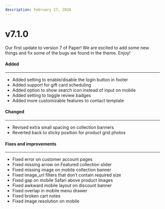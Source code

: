 ```yaml
---
description: February 27, 2024
---
```


# v7.1.0

Our first update to version 7 of Paper! We are excited to add some new things and fix some of the bugs we found in the theme. Enjoy!

#### **Added**

***

* Added setting to enable/disable the login button in footer
* Added support for gift card scheduling
* Added option to show search icon instead of input on mobile
* Added setting to toggle review badges
* Added more customizable features to contact template

#### **Changed**

***

* Revised extra small spacing on collection banners
* Reverted back to sticky position for product grid photos

#### **Fixes and improvements**

***

* Fixed error on customer account pages
* Fixed missing arrow on Featured collection slider
* Fixed missing image on mobile collection banner
* Fixed image\_url filters that don’t contain required size
* Fixed gap on mobile Safari above product images
* Fixed awkward mobile layout on discount banner
* Fixed overlap in mobile menu drawer
* Fixed broken cart notes
* Fixed image resolution on mobile
